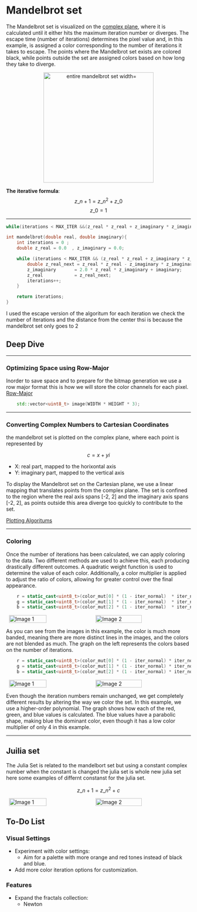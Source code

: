 # Mandelbrot set

The Mandelbrot set is visualized on the [complex plane](https://en.wikipedia.org/wiki/Complex_plane), where it is calculated until it either hits the maximum iteration number or diverges. The escape time (number of iterations) determines the pixel value and, in this example, is assigned a color corresponding to the number of iterations it takes to escape. The points where the Mandelbrot set exists are colored black, while points outside the set are assigned colors based on how long they take to diverge.

<center>
<img src="../assets/mandelbrot_whole.png" alt="entire mandelbrot set width="300" height="300">
</center>

**The iterative formula**:
$$ z\_{n+1} = z\_n^2 + z\_0 $$
$$ z\_0 = 1 $$

---

```cpp
while(iterations < MAX_ITER &&(z_real * z_real + z_imaginary * z_imaginary) <= 2.0)
```

```cpp
int mandelbrot(double real, double imaginary){
    int iterations = 0 ;
    double z_real = 0.0  , z_imaginary = 0.0;

    while (iterations < MAX_ITER && (z_real * z_real + z_imaginary * z_imaginary) <= 2.0) {
        double z_real_next = z_real * z_real - z_imaginary * z_imaginary + real;
        z_imaginary       = 2.0 * z_real * z_imaginary + imaginary;
        z_real            = z_real_next;
        iterations++;
    }

    return iterations;
}
```

I used the escape version of the algoritum for each iteration we check the number of iterations and the distance from the center thsi is because the mandelbrot set only goes to 2 

## Deep Dive

---

### Optimizing Space using Row-Major

Inorder to save space and to prepare for the bitmap generation we use a row major format this is how we will store the color channels for each pixel.
[Row-Major](https://en.wikipedia.org/wiki/Row-_and_column-major_order#:~:text=In%20row%2Dmajor%20order%2C%20the,column%20in%20column%2Dmajor%20order.)

```cpp
    std::vector<uint8_t> image(WIDTH * HEIGHT * 3); 
```

---

### Converting Complex Numbers to Cartesian Coordinates

the mandelbrot set is plotted on the complex plane, where each point is represented by

$$c = x + yi$$

- X: real part, mapped to the horixontal axis
- Y: imaginary part, mapped to the vertical axis
  
To display the Mandelbrot set on the Cartesian plane, we use a linear mapping that translates points from the complex plane. The set is confined to the region where the real axis spans [-2, 2] and the imaginary axis spans [-2, 2], as points outside this area diverge too quickly to contribute to the set.

[Plotting Algoritums](https://en.wikipedia.org/wiki/Plotting_algorithms_for_the_Mandelbrot_set)

---

### Coloring

Once the number of iterations has been calculated, we can apply coloring to the data. Two different methods are used to achieve this, each producing drastically different outcomes. A quadratic weight function is used to determine the value of each color. Additionally, a color multiplier is applied to adjust the ratio of colors, allowing for greater control over the final appearance.

```cpp
    r = static_cast<uint8_t>(color_mut[0] * (1 - iter_normal)  * iter_normal * 255);
    g = static_cast<uint8_t>(color_mut[1] * (1 - iter_normal)  * iter_normal * 255);
    b = static_cast<uint8_t>(color_mut[2] * (1 - iter_normal)  * iter_normal * 255);
```

<div style="display: flex; gap: 10px; justify-content: center;">
    <img src="../assets/mandelbrot_whole _linear_color.png" alt="Image 1" style="width: 45%; height: auto;">
    <img src="../assets/quadratic_color_weights.png" alt="Image 2" style="width: 50%; height: 50%;">
</div>

As you can see from the images in this example, the color is much more banded, meaning there are more distinct lines in the images, and the colors are not blended as much. The graph on the left represents the colors based on the number of iterations.

```cpp
    r = static_cast<uint8_t>(color_mut[0] * (1 - iter_normal) * iter_normal * iter_normal * iter_normal * 255);
    g = static_cast<uint8_t>(color_mut[1] * (1 - iter_normal) * iter_normal * iter_normal * 255);
    b = static_cast<uint8_t>(color_mut[2] * (1 - iter_normal) * iter_normal * 255);

```

<div style="display: flex; gap: 10px; justify-content: center;">
    <img src="../assets/mandelbrot_whole.png" alt="Image 1" style="width: 45%; height: auto;">
    <img src="../assets/higher_order_quadratic.png" alt="Image 2" style="width: 50%; height: 50%;">
</div>

Even though the iteration numbers remain unchanged, we get completely different results by altering the way we color the set. In this example, we use a higher-order polynomial. The graph shows how each of the red, green, and blue values is calculated. The blue values have a parabolic shape, making blue the dominant color, even though it has a low color multiplier of only 4 in this example.

---

## Juilia set

The Julia Set is related to the mandelbort set but using a constant complex number when the constant is changed the julia set is whole new julia set here some examples of differnt constanst for the julia set.

$$ z\_{n+1} = z\_n^2 + c $$

<div style="display: flex; gap: 10px; justify-content: center;">
    <img src="../assets/julia-.79+15_color2.png" alt="Image 1" style="width: 45%; height: auto;">
    <img src="../assets/julia.28.008color2.png" alt="Image 2" style="width: 50%; height: 50%;">
</div>

## To-Do List

### Visual Settings

- Experiment with color settings:
  - Aim for a palette with more orange and red tones instead of black and blue.
- Add more color iteration options for customization.

### Features

- Expand the fractals collection:
  - Newton

